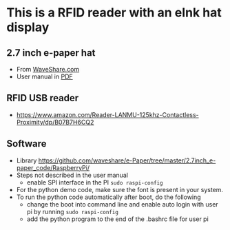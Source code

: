 # This is a RFID reader with an eInk hat display

## 2.7 inch e-paper hat
* From [WaveShare.com](https://www.waveshare.com/2.7inch-e-Paper-HAT.htm)
* User manual in [PDF](https://www.waveshare.com/w/upload/3/31/2.7inch_e-paper_hat_user_manual_en.pdf)

## RFID USB reader 
* https://www.amazon.com/Reader-LANMU-125khz-Contactless-Proximity/dp/B07B7H6CQ2

## Software
* Library https://github.com/waveshare/e-Paper/tree/master/2.7inch_e-paper_code/RaspberryPi/
* Steps not described in the user manual
	* enable SPI interface in the PI ```sudo raspi-config```
* For the python demo code, make sure the font is present in your system. 
* To run the python code automatically after boot, do the following
  * change the boot into command line and enable auto login with user pi by running ```sudo raspi-config```  
  * add the python program to the end of the .bashrc file for user pi



